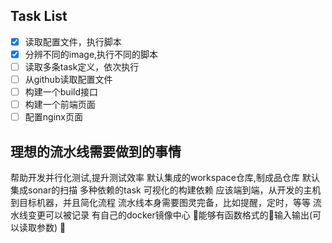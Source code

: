 
## Task List

- [x] 读取配置文件，执行脚本
- [x] 分辨不同的image,执行不同的脚本
- [ ] 读取多条task定义，依次执行
- [ ] 从github读取配置文件
- [ ] 构建一个build接口
- [ ] 构建一个前端页面
- [ ] 配置nginx页面

## 理想的流水线需要做到的事情

帮助开发并行化测试,提升测试效率
默认集成的workspace仓库,制成品仓库
默认集成sonar的扫描
多种依赖的task
可视化的构建依赖
应该端到端，从开发的主机到目标机器，并且简化流程
流水线本身需要图灵完备，比如提醒，定时，等等
流水线变更可以被记录
有自己的docker镜像中心
能够有函数格式的输入输出(可以读取参数)

